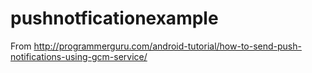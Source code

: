 # pushnotficationexample

From http://programmerguru.com/android-tutorial/how-to-send-push-notifications-using-gcm-service/
